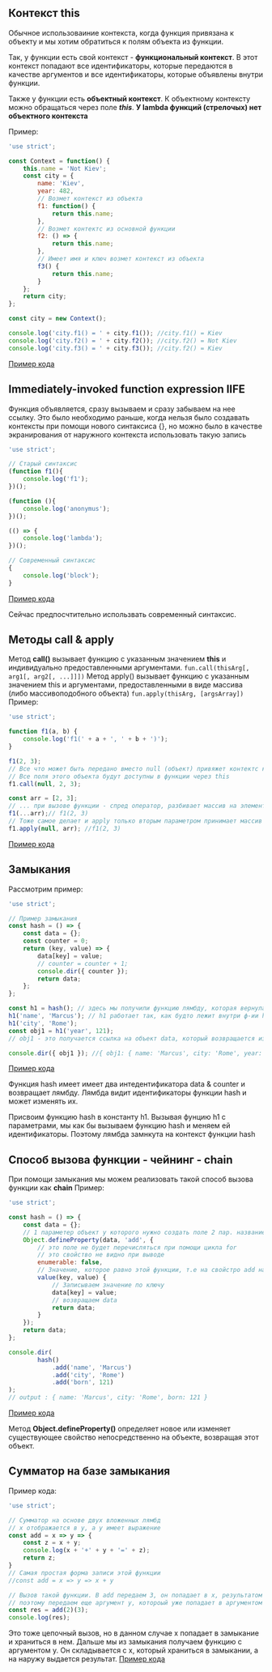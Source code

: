 ## Контекст this
Обычное использоваиние контекста, когда функция привязана к объекту и мы хотим обратиться к полям объекта из функции.

Так, у функции есть свой контекст - **функциональный контекст**. В этот контекст попадают все идентификаторы, которые передаются в качестве аргументов и все идентификаторы, которые объявлены внутри функции.

Также у функции есть **объектный контекст**. К объектному контексту можно обращаться через поле ***this***. **У lambda функций (стрелочых) нет объектного контекста**

Пример:
```javascript
'use strict';

const Context = function() {
    this.name = 'Not Kiev';
    const city = {
        name: 'Kiev',
        year: 482,
        // Возмет контекст из объекта
        f1: function() {
            return this.name;
        },
        // Возмет контектс из основной функции
        f2: () => {
            return this.name;
        },
        // Имеет имя и ключ возмет контекст из объекта
        f3() {
            return this.name;
        }
    };
    return city;
};

const city = new Context();

console.log('city.f1() = ' + city.f1()); //city.f1() = Kiev
console.log('city.f2() = ' + city.f2()); //city.f2() = Not Kiev
console.log('city.f3() = ' + city.f3()); //city.f2() = Kiev
```
[Пример кода](practice/3/1_example.js)
## Immediately-invoked function expression IIFE
Функция объявляется, сразу вызываем и сразу забываем на нее ссылку. Это было необходимо раньше, когда нельзя было создавать контексты при помощи нового синтаксиса {}, но можно было в качестве экранирования от наружного контекста использовать такую запись

```javascript
'use strict';

// Старый синтаксис
(function f1(){
    console.log('f1');
})();

(function (){
    console.log('anonymus');
})();

(() => {
    console.log('lambda');
})();

// Современный синтаксис
{
    console.log('block');
}
```
[Пример кода](practice/3/2_example.js)

Сейчас предпосчтительно использвать современный синтаксис.
## Методы call & apply
Метод **call()** вызывает функцию с указанным значением **this** и индивидуально предоставленными аргументами. 
```fun.call(thisArg[, arg1[, arg2[, ...]]])```
Метод apply() вызывает функцию с указанным значением this и аргументами, предоставленными в виде массива (либо массивоподобного объекта)
```fun.apply(thisArg, [argsArray])```
Пример:
```javascript
'use strict';

function f1(a, b) {
    console.log('f1(' + a + ', ' + b + ')');
}

f1(2, 3);
// Все что может быть передано вместо null (объект) привяжет контектс к этой функции
// Все поля этого объекта будут доступны в функции через this
f1.call(null, 2, 3);

const arr = [2, 3];
// ... при вызове функции - спред оператор, разбивает массив на элементы и делает их аргументами функции 
f1(...arr);// f1(2, 3)
// Тоже самое делает и apply только вторым параметром принимает массив
f1.apply(null, arr); //f1(2, 3)
```
[Пример кода](practice/3/3_example.js)
## Замыкания
Рассмотрим пример:
```javascript
'use strict';

// Пример замыкания
const hash = () => {
    const data = {};
    const counter = 0;
    return (key, value) => {
        data[key] = value;
        // counter = counter + 1;
        console.dir({ counter });
        return data;
    };
};

const h1 = hash(); // здесь мы получили функцию лямбду, которая вернулась через return ф-ии hash
h1('name', 'Marcus'); // h1 работает так, как будто лежит внутри ф-ии hash и видит при этом data & counter
h1('city', 'Rome');
const obj1 = h1('year', 121);
// obj1 - это получается ссылка на объект data, который возвращается из вложенной лямбды

console.dir({ obj1 }); //{ obj1: { name: 'Marcus', city: 'Rome', year: 121 } }
```
[Пример кода](practice/3/4_example.js)

Функция hash имеет имеет два интедентификатора data & counter и возвращает лямбду. Лямбда видит идентификаторы функции hash и может изменять их.

Присвоим функцию hash в константу h1. Вызывая фунцию h1 с параметрами, мы как бы вызываем функцию hash и меняем ей идентификаторы. Поэтому лямбда замнкута на контекст функции hash
## Способ вызова функции - чейнинг - chain
При помощи замыкания мы можем реализовать такой способ вызова функции как **chain**
Пример:
```javascript
'use strict';

const hash = () => {
    const data = {};
    // 1 параметер объект у которого нужно создать поле 2 пар. название свойства
    Object.defineProperty(data, 'add', {
        // это поле не будет перечисляться при помощи цикла for
        // это свойство не видно при выводе 
        enumerable: false,
        // Значение, которое равно этой функции, т.е на свойстро add навешивается функция
        value(key, value) {
            // Записываем значение по ключу
            data[key] = value;
            // возвращаем data
            return data;
        }
    });
    return data;
};

console.dir(
        hash()
            .add('name', 'Marcus')
            .add('city', 'Rome')
            .add('born', 121)
);
// output : { name: 'Marcus', city: 'Rome', born: 121 }
```
[Пример кода](practice/3/5_example.js)

Метод **Object.defineProperty()** определяет новое или изменяет существующее свойство непосредственно на объекте, возвращая этот объект.

## Сумматор на базе замыкания
Пример кода:
```javascript
'use strict';

// Сумматор на основе двух вложенных лямбд
// x отображается в y, а y имеет выражение
const add = x => y => {
    const z = x + y;
    console.log(x + '+' + y + '=' + z);
    return z;
}
// Самая простая форма записи этой функции
//const add = x => y => x + y

// Вызов такой функции. В add передаем 3, он попадает в x, результатом которой есть функция, 
// поэтому передаем еще аргумент y, котороый уже попадает в аргументом в функцию y
const res = add(2)(3);
console.log(res);
```
Это тоже цепочный вызов, но в данном случае x попадает в замыкание и храниться в нем. Дальше мы из замыкания получаем функцию с аргументом y. Он складывается с x, который храниться в замыкании, а на наружу выдается результат.
[Пример кода](practice/3/6_example.js)
